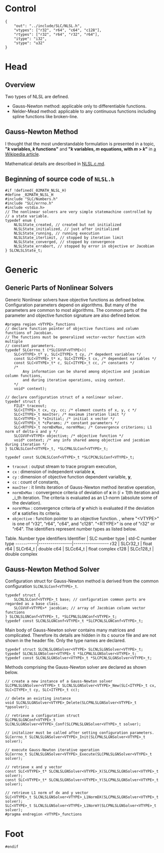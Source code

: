 # Control
```
{
    "out": "../include/SLC/NLSL.h",
    "vtypes": ["r32", "r64", "c64", "c128"],
    "rtypes": ["r32", "r64", "r32", "r64"],
    "itype": "i32",
    "stype": "u32"
}
```
# Head
## Overview
Two types of NLSL are defined.
* Gauss-Newton method: applicable only to differentiable functions.
* Nelder-Mead method: applicable to any continuous functions including spline functions like broken-line.

## Gauss-Newton Method
I thought that the most understandable formulation is presented in a topic,
**"_k_ variables, _k_ functions"** and
**"_k_ variables, _m_ equations, with _m_&nbsp;&gt;&nbsp;_k_"** in
[a Wikipedia article](https://en.wikipedia.org/wiki/Newton%27s_method).

Mathematical details are described in [NLSL.c.md](NLSL.c.md).

## Beginning of source code of `NLSL.h`
```
#if !defined(_02MATH_NLSL_H)
#define _02MATH_NLSL_H
#include "SLC/Numbers.h"
#include "SLC/errno.h"
#include <stdio.h>
// The nonlinear solvers are very simple statemachine controlled by
// a state variable.
typedef enum {
    NLSLState_created, // created but not initialized
    NLSLState_initialized, // just after initialized
    NLSLState_running, // running execution
    NLSLState_iterlimit, // stopped by iteration limit
    NLSLState_converged, // stopped by convergence
    NLSLState_errabort, // stopped by error in objective or Jacobian
} SLCNLSLState_t;
```
# Generic
## Generic Parts of Nonlinear Solvers
Generic Nonlinear solvers have objective functions as defined below.
Configuration parameters depend on algorithms. But many of the parameters are common to most algorithms.
The common parts of the parameter and objective function signature are also defined below.
```
#pragma region <VTYPE>_functions
// declare function pointer of objective functions and column functions of Jacobian.
// The functions must be generalized vector-vector function with multiple
// constant parameters.
typedef SLCerrno_t (*SLCGVVF<VTYPE>)(
    SLC<VTYPE>_t* y, SLC<ITYPE>_t cy, /* depedent variables */
    const SLC<VTYPE>_t* x, SLC<ITYPE>_t cx, /* dependent variables */
    const SLC<VTYPE>_t* c, SLC<ITYPE>_t cc, /* constants */
    /*
        Any information can be shared among objective and jacobian column functions,
        and during iterative operations, using context.
    */
    void* context);

// declare configuration struct of a nonlinear solver.
typedef struct {
    FILE* traceout;
    SLC<ITYPE>_t cx, cy, cc; /* element counts of x, y, c */
    SLC<ITYPE>_t maxIter; /* maximum iteration limit */
    SLC<VTYPE>_t *xInitial; /* initial x vector */
    SLC<VTYPE>_t *cParams; /* constant parameters */
    SLC<RTYPE>_t normDxMax, normYMax; /* Convergence criterions; L1 norm of delta-x and y */
    SLCGVVF<VTYPE> objective; /* objective function */
    void* context; /* any info shared among objective and jacobian during iteration */
} SLCNLSLConf<VTYPE>_t, *SLCPNLSLConf<VTYPE>_t;

typedef const SLCNLSLConf<VTYPE>_t *SLCPCNLSLConf<VTYPE>_t;
```
* `tracout` : output stream to trace program execution,
* `cx` : dimension of independent variable __x__,
* `cy` : dimension of objective function dependent varialble, __y__,
* `cc` : count of constants,
* `maxIter` : it limits iteration of Gauss-Newton method iterative operation,
* `normDxMax` : convergence criteria of deviation of __x__ in (_i_ + 1)th iteration and _i_th iteration.
The criteria is evaluated as an L1-norm (absolute some of the deviation).
* `normYMax` : convergence criteria of __y__ which is evaluated if the deviation of __x__ satisfies its criteria.
* `objective` : function pointer to an objective function.
, where "&lt;VTYPE&gt;" is one of "r32", "r64", "c64", and "c128". "&lt;RTYPE&gt;" is one of "r32" or "r64".
The identifiers represent number types as listed below.

Table. Number type identifiers
Identifier | SLC number type | std-C number type
-----------|-----------------|------------------
r32        | SLCr32_t       | float
r64        | SLCr64_t       | double
c64        | SLCc64_t       | float complex
c128       | SLCc128_t      | double complex
<br/>
## Gauss-Newton Method Solver
Configuration struct for Gauss-Newton method is derived from the common configuration
`SLCNLSLConf<VTYPE>_t`.
```
typedef struct {
    SLCNLSLConf<VTYPE>_t base; // configuration common parts are regarded as a base class.
    SLCGVVF<VTYPE>* jacobian; // array of Jacobian column vector functions
} SLCNLSLGNConf<VTYPE>_t, *SLCPNLSLGNConf<VTYPE>_t;
typedef const SLCNLSLGNConf<VTYPE>_t *SLCPCNLSLGNConf<VTYPE>_t;
```
Main body of Gauss-Newton solver contains many matrices and complicated.
Therefore its details are hidden in its c source file and are not shown in the
header file. Only the type names are declared.
```
typedef struct SLCNLSLGNSolver<VTYPE> SLCNLSLGNSolver<VTYPE>_t;
typedef SLCNLSLGNSolver<VTYPE>_t *SLCPNLSLGNSolver<VTYPE>_t;
typedef const SLCNLSLGNSolver<VTYPE>_t *SLCPCNLSLGNSolver<VTYPE>_t;
```
Methods comprising the Gauss-Newton solver are declared as shown below.
```
// create a new instance of a Gauss-Newton solver
SLCPNLSLGNSolver<VTYPE>_t SLCNLSLGNSolver<VTYPE>_New(SLC<ITYPE>_t cx, SLC<ITYPE>_t cy, SLC<ITYPE>_t cc);

// delete an existing instance
void SLCNLSLGNSolver<VTYPE>_Delete(SLCPNLSLGNSolver<VTYPE>_t *ppsolver);

// retrieve a configuration struct
SLCPNLSLGNConf<VTYPE>_t SLCNLSLGNSolver<VTYPE>_Conf(SLCPNLSLGNSolver<VTYPE>_t solver);

// initalizer must be called after setting configuration parameters.
SLCerrno_t SLCNLSLGNSolver<VTYPE>_Init(SLCPNLSLGNSolver<VTYPE>_t solver);

// execute Gauss-Newton iterative operation
SLCerrno_t SLCNLSLGNSolver<VTYPE>_Execute(SLCPNLSLGNSolver<VTYPE>_t solver);

// retrieve x and y vector
const SLC<VTYPE>_t* SLCNLSLGNSolver<VTYPE>_X(SLCPNLSLGNSolver<VTYPE>_t solver);
const SLC<VTYPE>_t* SLCNLSLGNSolver<VTYPE>_Y(SLCPNLSLGNSolver<VTYPE>_t solver);

// retrieve L1 norm of dx and y vector
SLC<VTYPE>_t SLCNLSLGNSolver<VTYPE>_L1NormDX(SLCPNLSLGNSolver<VTYPE>_t solver);
SLC<VTYPE>_t SLCNLSLGNSolver<VTYPE>_L1NormY(SLCPNLSLGNSolver<VTYPE>_t solver);
#pragma endregion <VTYPE>_functions
```
# Foot
```
#endif
```
